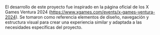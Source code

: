 El desarrollo de este proyecto fue inspirado en la página oficial de los X Games Ventura 2024 (https://www.xgames.com/events/x-games-ventura-2024). Se tomaron como referencia elementos de diseño, navegación y estructura visual para crear una experiencia similar y adaptada a las necesidades específicas del proyecto.